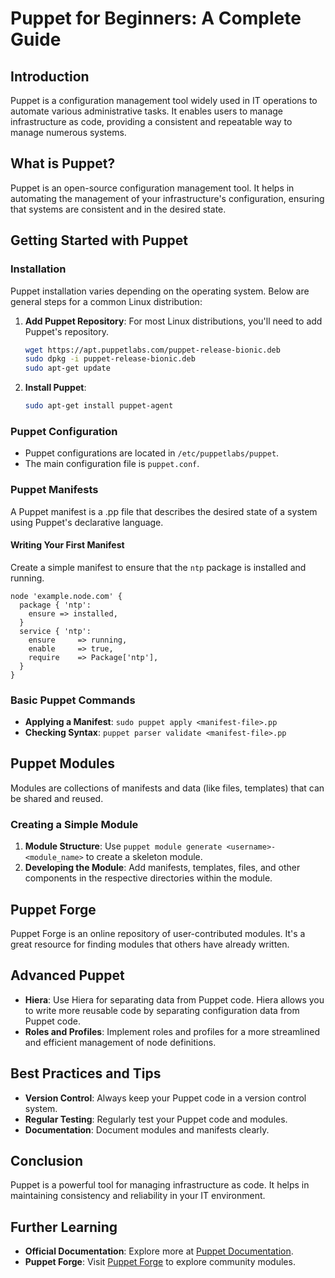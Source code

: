 # Puppet for Beginners: A Complete Guide

## Introduction

Puppet is a configuration management tool widely used in IT operations to automate various administrative tasks. It enables users to manage infrastructure as code, providing a consistent and repeatable way to manage numerous systems.

## What is Puppet?

Puppet is an open-source configuration management tool. It helps in automating the management of your infrastructure's configuration, ensuring that systems are consistent and in the desired state.

## Getting Started with Puppet

### Installation

Puppet installation varies depending on the operating system. Below are general steps for a common Linux distribution:

1. **Add Puppet Repository**: For most Linux distributions, you'll need to add Puppet's repository.

   ```bash
   wget https://apt.puppetlabs.com/puppet-release-bionic.deb
   sudo dpkg -i puppet-release-bionic.deb
   sudo apt-get update
   ```

2. **Install Puppet**:

   ```bash
   sudo apt-get install puppet-agent
   ```

### Puppet Configuration

- Puppet configurations are located in `/etc/puppetlabs/puppet`.
- The main configuration file is `puppet.conf`.

### Puppet Manifests

A Puppet manifest is a .pp file that describes the desired state of a system using Puppet's declarative language.

#### Writing Your First Manifest

Create a simple manifest to ensure that the `ntp` package is installed and running.

```puppet
node 'example.node.com' {
  package { 'ntp':
    ensure => installed,
  }
  service { 'ntp':
    ensure     => running,
    enable     => true,
    require    => Package['ntp'],
  }
}
```

### Basic Puppet Commands

- **Applying a Manifest**: `sudo puppet apply <manifest-file>.pp`
- **Checking Syntax**: `puppet parser validate <manifest-file>.pp`

## Puppet Modules

Modules are collections of manifests and data (like files, templates) that can be shared and reused.

### Creating a Simple Module

1. **Module Structure**: Use `puppet module generate <username>-<module_name>` to create a skeleton module.
2. **Developing the Module**: Add manifests, templates, files, and other components in the respective directories within the module.

## Puppet Forge

Puppet Forge is an online repository of user-contributed modules. It's a great resource for finding modules that others have already written.

## Advanced Puppet

- **Hiera**: Use Hiera for separating data from Puppet code. Hiera allows you to write more reusable code by separating configuration data from Puppet code.
- **Roles and Profiles**: Implement roles and profiles for a more streamlined and efficient management of node definitions.

## Best Practices and Tips

- **Version Control**: Always keep your Puppet code in a version control system.
- **Regular Testing**: Regularly test your Puppet code and modules.
- **Documentation**: Document modules and manifests clearly.

## Conclusion

Puppet is a powerful tool for managing infrastructure as code. It helps in maintaining consistency and reliability in your IT environment.

## Further Learning

- **Official Documentation**: Explore more at [Puppet Documentation](https://puppet.com/docs).
- **Puppet Forge**: Visit [Puppet Forge](https://forge.puppet.com) to explore community modules.
